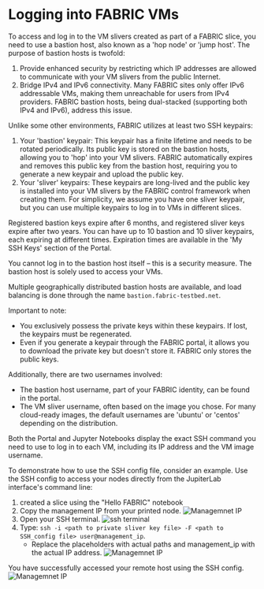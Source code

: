 # Logging into FABRIC VMs

To access and log in to the VM slivers created as part of a FABRIC slice, you need to use a bastion host, also known as a 'hop node' or 'jump host'. The purpose of bastion hosts is twofold:

1. Provide enhanced security by restricting which IP addresses are allowed to communicate with your VM slivers from the public Internet.
2. Bridge IPv4 and IPv6 connectivity. Many FABRIC sites only offer IPv6 addressable VMs, making them unreachable for users from IPv4 providers. FABRIC bastion hosts, being dual-stacked (supporting both IPv4 and IPv6), address this issue.

Unlike some other environments, FABRIC utilizes at least two SSH keypairs:

1. Your 'bastion' keypair: This keypair has a finite lifetime and needs to be rotated periodically. Its public key is stored on the bastion hosts, allowing you to 'hop' into your VM slivers. FABRIC automatically expires and removes this public key from the bastion host, requiring you to generate a new keypair and upload the public key.
2. Your 'sliver' keypairs: These keypairs are long-lived and the public key is installed into your VM slivers by the FABRIC control framework when creating them. For simplicity, we assume you have one sliver keypair, but you can use multiple keypairs to log in to VMs in different slices.

Registered bastion keys expire after 6 months, and registered sliver keys expire after two years. You can have up to 10 bastion and 10 sliver keypairs, each expiring at different times. Expiration times are available in the 'My SSH Keys' section of the Portal.

You cannot log in to the bastion host itself – this is a security measure. The bastion host is solely used to access your VMs.

Multiple geographically distributed bastion hosts are available, and load balancing is done through the name `bastion.fabric-testbed.net`.

Important to note:
- You exclusively possess the private keys within these keypairs. If lost, the keypairs must be regenerated.
- Even if you generate a keypair through the FABRIC portal, it allows you to download the private key but doesn't store it. FABRIC only stores the public keys.

Additionally, there are two usernames involved:
- The bastion host username, part of your FABRIC identity, can be found in the portal.
- The VM sliver username, often based on the image you chose. For many cloud-ready images, the default usernames are 'ubuntu' or 'centos' depending on the distribution.

Both the Portal and Jupyter Notebooks display the exact SSH command you need to use to log in to each VM, including its IP address and the VM image username.

To demonstrate how to use the SSH config file, consider an example. Use the SSH config to access your nodes directly from the JupiterLab interface's command line:

1. created a slice using the "Hello FABRIC" notebook 
2. Copy the management IP from your printed node.
  ![Managemnet IP](https://drive.google.com/uc?id=1wY38C8yTpwslUxXdwJfeRMsK0btUaMLl)
3. Open your SSH terminal.
   ![ssh terminal](https://drive.google.com/uc?id=1hbCSJ-ozEg7ry9W8v2JWaZ-OcWkzXerm)
5. Type: `ssh -i <path to private sliver key file> -F <path to SSH_config file> user@management_ip`.
   - Replace the placeholders <path to private sliver key file> with actual paths and management_ip with the actual IP address.
 ![Managemnet IP](https://drive.google.com/uc?id=18A0JAzBBMxscVBruB79glbPtCam5wsNZ)


You have successfully accessed your remote host using the SSH config.
![Managemnet IP](https://drive.google.com/uc?id=1CyLZs4OY3Iqh5z50ZZbcYliHetMqlJfM)

